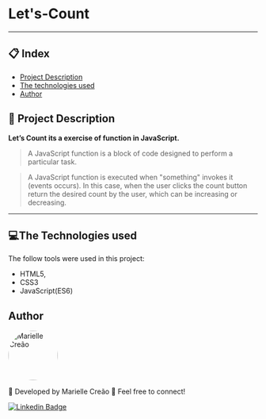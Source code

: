 # Let's-Count

---
## 📋 Index
- [Project Description](#-Project-Description)
- [The technologies used](#-The-Technologies-used)
- [Author](#-Author)

<a name="-Project-Description"></a>
## 📢 Project Description
**Let’s Count its a exercise of function in JavaScript.**
>A JavaScript function is a block of code designed to perform a particular task.

>A JavaScript function is executed when "something" invokes it (events occurs). In this case, when the user clicks the count button return the desired count by the user, which can be increasing or decreasing. 

--- 
<a name="-The-Technologies-used"></a>
## 💻The Technologies used 

The follow tools were used in this project:

* HTML5, 
* CSS3 
* JavaScript(ES6)

<a name="-Author"></a>
## Author
<a href="https://www.linkedin.com/in/mariellecreão/" title="Marielle Creão"><img style="border-radius: 50%;" src="https://avatars1.githubusercontent.com/u/67730193?s=460&u=565daf77f3ad3baa94367ccd88ce71aa59ce14b8&v=4" width="100px;" alt="Marielle Creão"/></a>

🚀 Developed by Marielle Creão 👋 Feel free to connect!

<a href="https://www.linkedin.com/in/mariellecreão/">![Linkedin Badge](https://img.shields.io/badge/linkedin-%230077B5.svg?&style=for-the-badge&logo=linkedin&logoColor=white&link=https://www.linkedin.com/in/mariellecreão/)</a>

